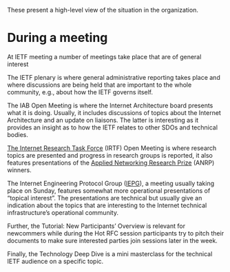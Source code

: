 
These present a high-level view of the situation in the organization.
# During a meeting

At IETF meeting a number of meetings take place that are of general interest


The IETF plenary is where general administrative reporting takes place and where
discussions are being held that are important to the whole community,
e.g., about how the IETF governs itself.

The IAB Open Meeting is where the Internet Architecture board presents what it is doing. Usually, it includes discussions of topics about the Internet Architecture and an update on liaisons. The latter is interesting as it provides an insight as to how the IETF relates to other SDOs and technical bodies. 

[The Internet Research Task Force](https://www.irtf.org/) (IRTF) Open
Meeting is where research topics are
presented and progress in research groups is reported, it also features
presentations of the [Applied Networking Research
Prize](https://irtf.org/anrp/) (ANRP) winners.

The Internet Engineering Protocol Group ([IEPG](https://iepg.org/)), a meeting usually taking place on
Sunday, features somewhat more operational presentations of “topical
interest”. The presentations are technical but usually give an
indication about the topics that are interesting to the Internet
technical infrastructure’s operational community.

Further, the Tutorial: New Participants’ Overview is relevant for newcommers while during the Hot RFC session participants try to pitch their documents to make sure interested parties join sessions later in the week.

Finally, the Technology Deep Dive is a mini masterclass for the technical IETF audience on a specific topic.

